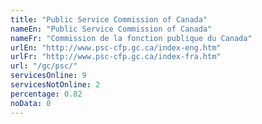 ```yaml
---
title: "Public Service Commission of Canada"
nameEn: "Public Service Commission of Canada"
nameFr: "Commission de la fonction publique du Canada"
urlEn: "http://www.psc-cfp.gc.ca/index-eng.htm"
urlFr: "http://www.psc-cfp.gc.ca/index-fra.htm"
url: "/gc/psc/"
servicesOnline: 9
servicesNotOnline: 2
percentage: 0.82
noData: 0
---
```

